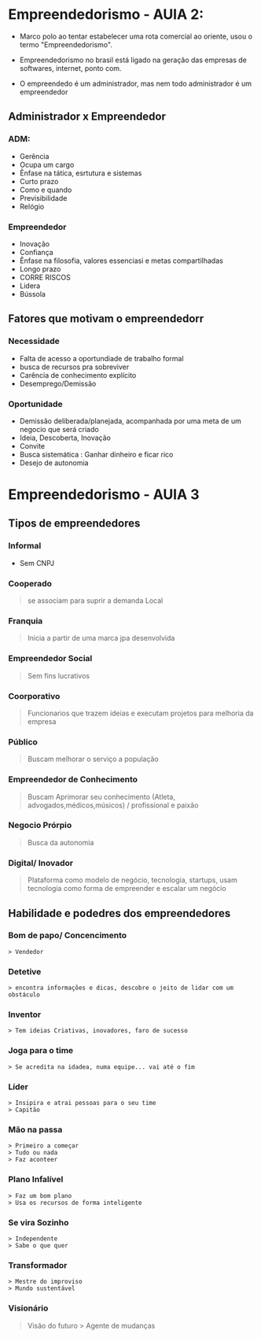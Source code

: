 # Empreendedorismo - AUlA 2:

- Marco polo ao tentar estabelecer uma rota comercial ao oriente, usou o termo "Empreendedorismo".

 - Empreendedorismo no brasil está ligado na geração das empresas de softwares, internet, ponto com.

 - O empreendedo é um administrador, mas nem todo administrador é um empreendedor

 ##  Administrador x Empreendedor 

 ### ADM:
 - Gerência
 - Ocupa um cargo
 - Ênfase na tática, esrtutura e sistemas
 - Curto prazo
 - Como e quando
 - Previsibilidade
 - Relógio

 ### Empreendedor 
 - Inovação
 - Confiança
 - Ênfase na filosofia, valores essenciasi e metas compartilhadas
 - Longo prazo
 - CORRE RISCOS
 - Lidera
 - Bússola

## Fatores que motivam o empreendedorr

### Necessidade
- Falta de acesso a oportundiade de trabalho formal
- busca de recursos pra sobreviver
- Carência de conhecimento explícito
- Desemprego/Demissão

### Oportunidade
- Demissão deliberada/planejada, acompanhada por uma meta de um negocio que será criado
- Ideia, Descoberta, Inovação
- Convite
- Busca sistemática : Ganhar dinheiro e ficar rico
- Desejo de autonomia

# Empreendedorismo - AUlA 3

## Tipos de empreendedores

### Informal
- Sem CNPJ

### Cooperado 
> se associam para suprir a demanda Local

### Franquia
> Inicia a partir de uma marca jpa desenvolvida

### Empreendedor Social
> Sem fins lucrativos

### Coorporativo
> Funcionarios que trazem ideias e executam projetos para melhoria da empresa

### Público
> Buscam melhorar o serviço a população

### Empreendedor de Conhecimento
> Buscam Aprimorar seu conhecimento (Atleta, advogados,médicos,músicos) / profissional e paixão

### Negocio Prórpio
> Busca da autonomia 

### Digital/ Inovador
> Plataforma como modelo de negócio, tecnologia, startups, usam tecnologia como forma de empreender e escalar um negócio

## Habilidade e podedres dos empreendedores

### Bom de papo/ Concencimento
	> Vendedor
### Detetive
	> encontra informações e dicas, descobre o jeito de lidar com um obstáculo
### Inventor
	> Tem ideias Criativas, inovadores, faro de sucesso
### Joga para o time
	> Se acredita na idadea, numa equipe... vai até o fim
### Líder
 	> Insipira e atrai pessoas para o seu time
 	> Capitão
### Mão na passa
 	> Primeiro a começar
 	> Tudo ou nada
 	> Faz aconteer
### Plano Infalível
 	> Faz um bom plano
 	> Usa os recursos de forma inteligente
### Se vira Sozinho
 	> Independente
 	> Sabe o que quer
### Transformador
 	> Mestre do improviso
 	> Mundo sustentável
### Visionário
> Visão do futuro
	> Agente de mudanças
